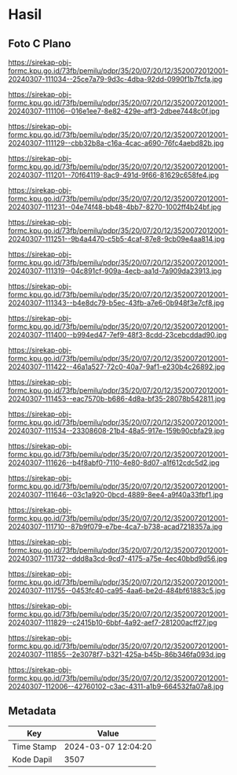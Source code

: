 # Hasil

## Foto C Plano

https://sirekap-obj-formc.kpu.go.id/73fb/pemilu/pdpr/35/20/07/20/12/3520072012001-20240307-111034--25ce7a79-9d3c-4dba-92dd-0990f1b7fcfa.jpg

https://sirekap-obj-formc.kpu.go.id/73fb/pemilu/pdpr/35/20/07/20/12/3520072012001-20240307-111106--016e1ee7-8e82-429e-aff3-2dbee7448c0f.jpg

https://sirekap-obj-formc.kpu.go.id/73fb/pemilu/pdpr/35/20/07/20/12/3520072012001-20240307-111129--cbb32b8a-c16a-4cac-a690-76fc4aebd82b.jpg

https://sirekap-obj-formc.kpu.go.id/73fb/pemilu/pdpr/35/20/07/20/12/3520072012001-20240307-111201--70f64119-8ac9-491d-9f66-81629c658fe4.jpg

https://sirekap-obj-formc.kpu.go.id/73fb/pemilu/pdpr/35/20/07/20/12/3520072012001-20240307-111231--04e74f48-bb48-4bb7-8270-1002ff4b24bf.jpg

https://sirekap-obj-formc.kpu.go.id/73fb/pemilu/pdpr/35/20/07/20/12/3520072012001-20240307-111251--9b4a4470-c5b5-4caf-87e8-9cb09e4aa814.jpg

https://sirekap-obj-formc.kpu.go.id/73fb/pemilu/pdpr/35/20/07/20/12/3520072012001-20240307-111319--04c891cf-909a-4ecb-aa1d-7a909da23913.jpg

https://sirekap-obj-formc.kpu.go.id/73fb/pemilu/pdpr/35/20/07/20/12/3520072012001-20240307-111343--b4e8dc79-b5ec-43fb-a7e6-0b948f3e7cf8.jpg

https://sirekap-obj-formc.kpu.go.id/73fb/pemilu/pdpr/35/20/07/20/12/3520072012001-20240307-111400--b994ed47-7ef9-48f3-8cdd-23cebcddad90.jpg

https://sirekap-obj-formc.kpu.go.id/73fb/pemilu/pdpr/35/20/07/20/12/3520072012001-20240307-111422--46a1a527-72c0-40a7-9af1-e230b4c26892.jpg

https://sirekap-obj-formc.kpu.go.id/73fb/pemilu/pdpr/35/20/07/20/12/3520072012001-20240307-111453--eac7570b-b686-4d8a-bf35-28078b542811.jpg

https://sirekap-obj-formc.kpu.go.id/73fb/pemilu/pdpr/35/20/07/20/12/3520072012001-20240307-111534--23308608-21b4-48a5-917e-159b90cbfa29.jpg

https://sirekap-obj-formc.kpu.go.id/73fb/pemilu/pdpr/35/20/07/20/12/3520072012001-20240307-111626--b4f8abf0-7110-4e80-8d07-a1f612cdc5d2.jpg

https://sirekap-obj-formc.kpu.go.id/73fb/pemilu/pdpr/35/20/07/20/12/3520072012001-20240307-111646--03c1a920-0bcd-4889-8ee4-a9f40a33fbf1.jpg

https://sirekap-obj-formc.kpu.go.id/73fb/pemilu/pdpr/35/20/07/20/12/3520072012001-20240307-111710--87b9f079-e7be-4ca7-b738-acad7218357a.jpg

https://sirekap-obj-formc.kpu.go.id/73fb/pemilu/pdpr/35/20/07/20/12/3520072012001-20240307-111732--ddd8a3cd-9cd7-4175-a75e-4ec40bbd9d56.jpg

https://sirekap-obj-formc.kpu.go.id/73fb/pemilu/pdpr/35/20/07/20/12/3520072012001-20240307-111755--0453fc40-ca95-4aa6-be2d-484bf61883c5.jpg

https://sirekap-obj-formc.kpu.go.id/73fb/pemilu/pdpr/35/20/07/20/12/3520072012001-20240307-111829--c2415b10-6bbf-4a92-aef7-281200acff27.jpg

https://sirekap-obj-formc.kpu.go.id/73fb/pemilu/pdpr/35/20/07/20/12/3520072012001-20240307-111855--2e3078f7-b321-425a-b45b-86b346fa093d.jpg

https://sirekap-obj-formc.kpu.go.id/73fb/pemilu/pdpr/35/20/07/20/12/3520072012001-20240307-112006--42760102-c3ac-4311-a1b9-664532fa07a8.jpg


## Metadata

| Key        | Value               |
| ---------- | ------------------- |
| Time Stamp | 2024-03-07 12:04:20 |
| Kode Dapil | 3507                |




